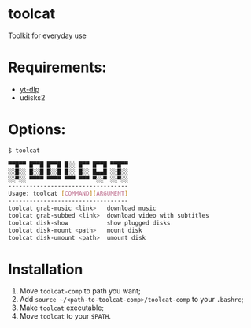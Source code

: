 # toolcat
Toolkit for everyday use

# Requirements:
- [yt-dlp](https://github.com/yt-dlp/yt-dlp)
- udisks2

# Options:
`$ toolcat`
```sh
▀▀█▀▀ █▀▀█ █▀▀█ █░░ █▀▀ █▀▀█ ▀▀█▀▀ 
░░█░░ █░░█ █░░█ █░░ █░░ █▄▄█ ░░█░░ 
░░▀░░ ▀▀▀▀ ▀▀▀▀ ▀▀▀ ▀▀▀ ▀░░▀ ░░▀░░                                                            	
----------------------------------
Usage: toolcat [COMMAND][ARGUMENT]
----------------------------------
toolcat grab-music <link>   download music
toolcat grab-subbed <link>  download video with subtitles 
toolcat disk-show           show plugged disks
toolcat disk-mount <path>   mount disk
toolcat disk-umount <path>  umount disk
```

# Installation
1. Move `toolcat-comp` to path you want;
2. Add `source ~/<path-to-toolcat-comp>/toolcat-comp` to your `.bashrc`;
3. Make `toolcat` executable;
4. Move `toolcat` to your `$PATH`.
